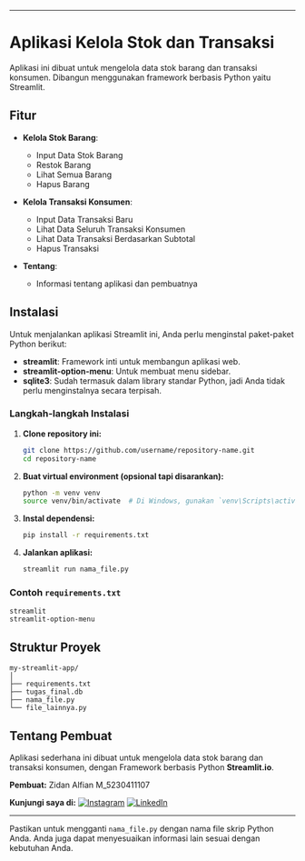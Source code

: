 
---

# Aplikasi Kelola Stok dan Transaksi

Aplikasi ini dibuat untuk mengelola data stok barang dan transaksi konsumen. Dibangun menggunakan framework berbasis Python yaitu Streamlit.

## Fitur

- **Kelola Stok Barang**:
  - Input Data Stok Barang
  - Restok Barang
  - Lihat Semua Barang
  - Hapus Barang

- **Kelola Transaksi Konsumen**:
  - Input Data Transaksi Baru
  - Lihat Data Seluruh Transaksi Konsumen
  - Lihat Data Transaksi Berdasarkan Subtotal
  - Hapus Transaksi

- **Tentang**:
  - Informasi tentang aplikasi dan pembuatnya

## Instalasi

Untuk menjalankan aplikasi Streamlit ini, Anda perlu menginstal paket-paket Python berikut:

- **streamlit**: Framework inti untuk membangun aplikasi web.
- **streamlit-option-menu**: Untuk membuat menu sidebar.
- **sqlite3**: Sudah termasuk dalam library standar Python, jadi Anda tidak perlu menginstalnya secara terpisah.

### Langkah-langkah Instalasi

1. **Clone repository ini:**

    ```bash
    git clone https://github.com/username/repository-name.git
    cd repository-name
    ```

2. **Buat virtual environment (opsional tapi disarankan):**

    ```bash
    python -m venv venv
    source venv/bin/activate  # Di Windows, gunakan `venv\Scripts\activate`
    ```

3. **Instal dependensi:**

    ```bash
    pip install -r requirements.txt
    ```

4. **Jalankan aplikasi:**

    ```bash
    streamlit run nama_file.py
    ```

### Contoh `requirements.txt`

```plaintext
streamlit
streamlit-option-menu
```

## Struktur Proyek

```
my-streamlit-app/
│
├── requirements.txt
├── tugas_final.db
├── nama_file.py
└── file_lainnya.py
```

## Tentang Pembuat

Aplikasi sederhana ini dibuat untuk mengelola data stok barang dan transaksi konsumen, dengan Framework berbasis Python **Streamlit.io**.

**Pembuat:** Zidan Alfian M_5230411107

**Kunjungi saya di:**
[![Instagram](https://img.shields.io/badge/Instagram-Profile-red?logo=instagram)](https://www.instagram.com/kangz.id/)
[![LinkedIn](https://img.shields.io/badge/LinkedIn-Profile-blue?logo=linkedin)](https://www.linkedin.com/in/zalfyan-8263ba281)

---

Pastikan untuk mengganti `nama_file.py` dengan nama file skrip Python Anda. Anda juga dapat menyesuaikan informasi lain sesuai dengan kebutuhan Anda.
